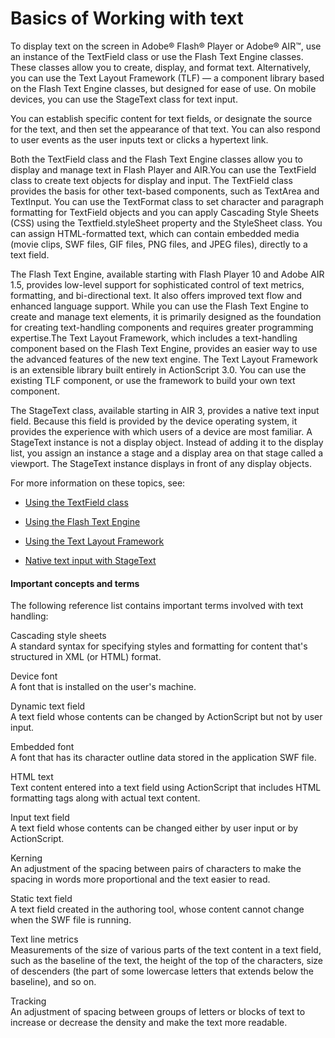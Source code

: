 # Basics of Working with text

<div>

To display text on the screen in Adobe® Flash® Player or Adobe® AIR™, use an
instance of the TextField class or use the Flash Text Engine classes. These
classes allow you to create, display, and format text. Alternatively, you can
use the Text Layout Framework (TLF) — a component library based on the Flash
Text Engine classes, but designed for ease of use. On mobile devices, you can
use the StageText class for text input.

You can establish specific content for text fields, or designate the source for
the text, and then set the appearance of that text. You can also respond to user
events as the user inputs text or clicks a hypertext link.

Both the TextField class and the Flash Text Engine classes allow you to display
and manage text in Flash Player and AIR.You can use the TextField class to
create text objects for display and input. The TextField class provides the
basis for other text-based components, such as TextArea and TextInput. You can
use the TextFormat class to set character and paragraph formatting for TextField
objects and you can apply Cascading Style Sheets (CSS) using the
Textfield.styleSheet property and the StyleSheet class. You can assign
HTML-formatted text, which can contain embedded media (movie clips, SWF files,
GIF files, PNG files, and JPEG files), directly to a text field.

The Flash Text Engine, available starting with Flash Player 10 and Adobe AIR
1.5, provides low-level support for sophisticated control of text metrics,
formatting, and bi-directional text. It also offers improved text flow and
enhanced language support. While you can use the Flash Text Engine to create and
manage text elements, it is primarily designed as the foundation for creating
text-handling components and requires greater programming expertise.The Text
Layout Framework, which includes a text-handling component based on the Flash
Text Engine, provides an easier way to use the advanced features of the new text
engine. The Text Layout Framework is an extensible library built entirely in
ActionScript 3.0. You can use the existing TLF component, or use the framework
to build your own text component.

The StageText class, available starting in AIR 3, provides a native text input
field. Because this field is provided by the device operating system, it
provides the experience with which users of a device are most familiar. A
StageText instance is not a display object. Instead of adding it to the display
list, you assign an instance a stage and a display area on that stage called a
viewport. The StageText instance displays in front of any display objects.

For more information on these topics, see:

<div>

- [Using the TextField class](WSb2ba3b1aad8a27b07258e35912218ac0e60-8000.html)

- [Using the Flash Text Engine](WS9dd7ed846a005b294b857bfa122bd808ea6-8000.html)

- [Using the Text Layout Framework](WSb2ba3b1aad8a27b0-1b8898a412218ad3df9-8000.html)

- <a href="http://goo.gl/A0L15" target="_self">Native text input with
  StageText</a>

</div>

<div>

#### Important concepts and terms

The following reference list contains important terms involved with text
handling:

Cascading style sheets  
A standard syntax for specifying styles and formatting for content that's
structured in XML (or HTML) format.

Device font  
A font that is installed on the user's machine.

Dynamic text field  
A text field whose contents can be changed by ActionScript but not by user
input.

Embedded font  
A font that has its character outline data stored in the application SWF file.

HTML text  
Text content entered into a text field using ActionScript that includes HTML
formatting tags along with actual text content.

Input text field  
A text field whose contents can be changed either by user input or by
ActionScript.

Kerning  
An adjustment of the spacing between pairs of characters to make the spacing in
words more proportional and the text easier to read.

Static text field  
A text field created in the authoring tool, whose content cannot change when the
SWF file is running.

Text line metrics  
Measurements of the size of various parts of the text content in a text field,
such as the baseline of the text, the height of the top of the characters, size
of descenders (the part of some lowercase letters that extends below the
baseline), and so on.

Tracking  
An adjustment of spacing between groups of letters or blocks of text to increase
or decrease the density and make the text more readable.

</div>

</div>

<div>

<div>

</div>

</div>
